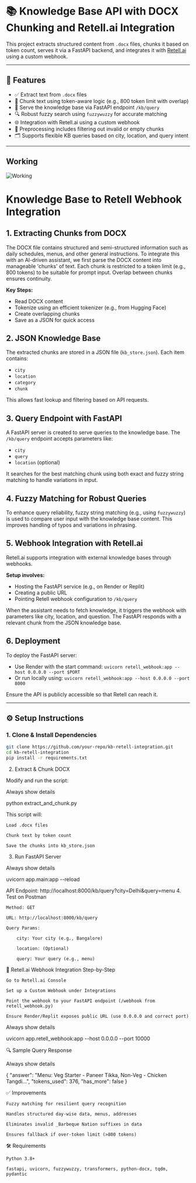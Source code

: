 # 📚 Knowledge Base API with DOCX Chunking and Retell.ai Integration

This project extracts structured content from `.docx` files, chunks it based on token count, serves it via a FastAPI backend, and integrates it with [Retell.ai](https://www.retellai.com) using a custom webhook.

---

## 🔧 Features

- ✅ Extract text from `.docx` files
- 🧩 Chunk text using token-aware logic (e.g., 800 token limit with overlap)
- 🚀 Serve the knowledge base via FastAPI endpoint `/kb/query`
- 🔍 Robust fuzzy search using `fuzzywuzzy` for accurate matching
- 🌐 Integration with Retell.ai using a custom webhook
- 📝 Preprocessing includes filtering out invalid or empty chunks
- 🗂 Supports flexible KB queries based on city, location, and query intent

---

## Working
![Working](https://github.com/user-attachments/assets/165844f5-4d1c-44a4-99e0-8eba4fd99732)


# Knowledge Base to Retell Webhook Integration

## 1. Extracting Chunks from DOCX

The DOCX file contains structured and semi-structured information such as daily schedules, menus, and other general instructions. To integrate this with an AI-driven assistant, we first parse the DOCX content into manageable 'chunks' of text. Each chunk is restricted to a token limit (e.g., 800 tokens) to be suitable for prompt input. Overlap between chunks ensures continuity.

**Key Steps:**

* Read DOCX content
* Tokenize using an efficient tokenizer (e.g., from Hugging Face)
* Create overlapping chunks
* Save as a JSON for quick access

## 2. JSON Knowledge Base

The extracted chunks are stored in a JSON file (`kb_store.json`). Each item contains:

* `city`
* `location`
* `category`
* `chunk`

This allows fast lookup and filtering based on API requests.

## 3. Query Endpoint with FastAPI

A FastAPI server is created to serve queries to the knowledge base. The `/kb/query` endpoint accepts parameters like:

* `city`
* `query`
* `location` (optional)

It searches for the best matching chunk using both exact and fuzzy string matching to handle variations in input.

## 4. Fuzzy Matching for Robust Queries

To enhance query reliability, fuzzy string matching (e.g., using `fuzzywuzzy`) is used to compare user input with the knowledge base content. This improves handling of typos and variations in phrasing.

## 5. Webhook Integration with Retell.ai

Retell.ai supports integration with external knowledge bases through webhooks.

**Setup involves:**

* Hosting the FastAPI service (e.g., on Render or Replit)
* Creating a public URL
* Pointing Retell webhook configuration to `/kb/query`

When the assistant needs to fetch knowledge, it triggers the webhook with parameters like city, location, and question. The FastAPI responds with a relevant chunk from the JSON knowledge base.

## 6. Deployment

To deploy the FastAPI server:

* Use Render with the start command: `uvicorn retell_webhook:app --host 0.0.0.0 --port $PORT`
* Or run locally using: `uvicorn retell_webhook:app --host 0.0.0.0 --port 8000`

Ensure the API is publicly accessible so that Retell can reach it.

---


## ⚙️ Setup Instructions

### 1. Clone & Install Dependencies

```bash
git clone https://github.com/your-repo/kb-retell-integration.git
cd kb-retell-integration
pip install -r requirements.txt
```

2. Extract & Chunk DOCX

Modify and run the script:

Always show details

python extract_and_chunk.py

This script will:

    Load .docx files

    Chunk text by token count

    Save the chunks into kb_store.json

3. Run FastAPI Server

Always show details

uvicorn app.main:app --reload

API Endpoint: http://localhost:8000/kb/query?city=Delhi&query=menu
4. Test on Postman

    Method: GET

    URL: http://localhost:8000/kb/query

    Query Params:

        city: Your city (e.g., Bangalore)

        location: (Optional)

        query: Your query (e.g., menu)

🔗 Retell.ai Webhook Integration
Step-by-Step

    Go to Retell.ai Console

    Set up a Custom Webhook under Integrations

    Point the webhook to your FastAPI endpoint (/webhook from retell_webhook.py)

    Ensure Render/Replit exposes public URL (use 0.0.0.0 and correct port)

Always show details

uvicorn app.retell_webhook:app --host 0.0.0.0 --port 10000

🔍 Sample Query Response

Always show details

{
  "answer": "Menu: Veg Starter - Paneer Tikka, Non-Veg - Chicken Tangdi...",
  "tokens_used": 376,
  "has_more": false
}

✅ Improvements

    Fuzzy matching for resilient query recognition

    Handles structured day-wise data, menus, addresses

    Eliminates invalid _Barbeque Nation suffixes in data

    Ensures fallback if over-token limit (>800 tokens)

🛠 Requirements

    Python 3.8+

    fastapi, uvicorn, fuzzywuzzy, transformers, python-docx, tqdm, pydantic
